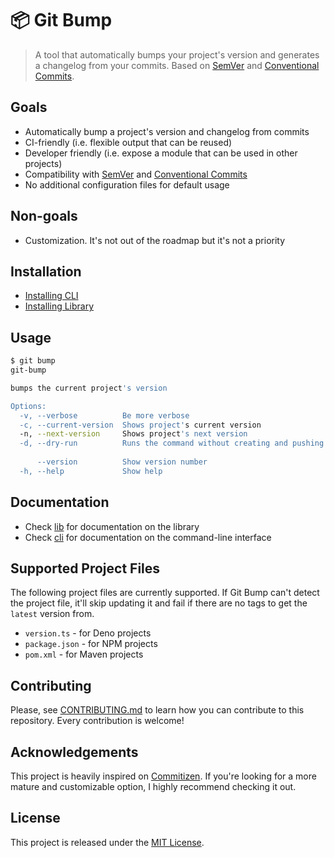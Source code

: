 # :package: Git Bump

> A tool that automatically bumps your project's version and generates a changelog from your commits. Based on [SemVer](https://semver.org) and [Conventional Commits](https://www.conventionalcommits.org/en/v1.0.0/).

## Goals

- Automatically bump a project's version and changelog from commits
- CI-friendly (i.e. flexible output that can be reused)
- Developer friendly (i.e. expose a module that can be used in other projects)
- Compatibility with [SemVer](https://semver.org) and [Conventional Commits](https://www.conventionalcommits.org/en/v1.0.0/)
- No additional configuration files for default usage

## Non-goals

- Customization. It's not out of the roadmap but it's not a priority

## Installation

- [Installing CLI](cli#installation)
- [Installing Library](lib#installation)

## Usage

```bash
$ git bump
git-bump

bumps the current project's version

Options:
  -v, --verbose          Be more verbose                               [boolean]
  -c, --current-version  Shows project's current version               [boolean]
  -n, --next-version     Shows project's next version                  [boolean]
  -d, --dry-run          Runs the command without creating and pushing the tag
                                                                       [boolean]
      --version          Show version number                           [boolean]
  -h, --help             Show help                                     [boolean]
```

## Documentation

- Check [lib](lib) for documentation on the library
- Check [cli](cli) for documentation on the command-line interface

## Supported Project Files

The following project files are currently supported. If Git Bump can't detect
the project file, it'll skip updating it and fail if there are no tags to get
the `latest` version from.

- `version.ts` - for Deno projects
- `package.json` - for NPM projects
- `pom.xml` - for Maven projects

## Contributing

Please, see [CONTRIBUTING.md](CONTRIBUTING.md) to learn how you can contribute to this repository. Every contribution is welcome!

## Acknowledgements

This project is heavily inspired on [Commitizen](https://github.com/commitizen-tools/commitizen). If you're looking for a more mature and customizable option, I highly recommend checking it out.

## License

This project is released under the [MIT License](LICENSE).